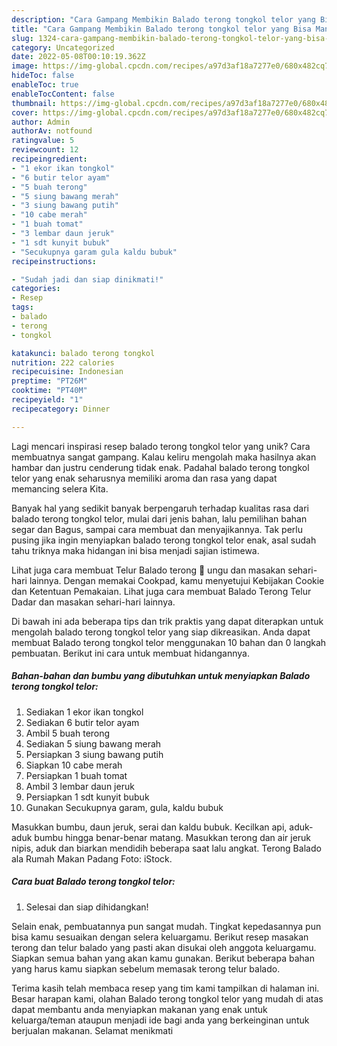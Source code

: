 ```yaml
---
description: "Cara Gampang Membikin Balado terong tongkol telor yang Bisa Manjain Lidah"
title: "Cara Gampang Membikin Balado terong tongkol telor yang Bisa Manjain Lidah"
slug: 1324-cara-gampang-membikin-balado-terong-tongkol-telor-yang-bisa-manjain-lidah
category: Uncategorized
date: 2022-05-08T00:10:19.362Z
image: https://img-global.cpcdn.com/recipes/a97d3af18a7277e0/680x482cq70/balado-terong-tongkol-telor-foto-resep-utama.jpg
hideToc: false
enableToc: true
enableTocContent: false
thumbnail: https://img-global.cpcdn.com/recipes/a97d3af18a7277e0/680x482cq70/balado-terong-tongkol-telor-foto-resep-utama.jpg
cover: https://img-global.cpcdn.com/recipes/a97d3af18a7277e0/680x482cq70/balado-terong-tongkol-telor-foto-resep-utama.jpg
author: Admin
authorAv: notfound
ratingvalue: 5
reviewcount: 12
recipeingredient:
- "1 ekor ikan tongkol"
- "6 butir telor ayam"
- "5 buah terong"
- "5 siung bawang merah"
- "3 siung bawang putih"
- "10 cabe merah"
- "1 buah tomat"
- "3 lembar daun jeruk"
- "1 sdt kunyit bubuk"
- "Secukupnya garam gula kaldu bubuk"
recipeinstructions:

- "Sudah jadi dan siap dinikmati!"
categories:
- Resep
tags:
- balado
- terong
- tongkol

katakunci: balado terong tongkol 
nutrition: 222 calories
recipecuisine: Indonesian
preptime: "PT26M"
cooktime: "PT40M"
recipeyield: "1"
recipecategory: Dinner

---
```





Lagi mencari inspirasi resep balado terong tongkol telor yang unik? Cara membuatnya sangat gampang. Kalau keliru mengolah maka hasilnya akan hambar dan justru cenderung tidak enak. Padahal balado terong tongkol telor yang enak seharusnya memiliki aroma dan rasa yang dapat memancing selera Kita.





Banyak hal yang sedikit banyak berpengaruh terhadap kualitas rasa dari balado terong tongkol telor, mulai dari jenis bahan, lalu pemilihan bahan segar dan Bagus, sampai cara membuat dan menyajikannya. Tak perlu pusing jika ingin menyiapkan balado terong tongkol telor enak,      asal sudah tahu triknya maka hidangan ini bisa menjadi sajian istimewa.














Lihat juga cara membuat Telur Balado terong 🍆 ungu dan masakan sehari-hari lainnya. Dengan memakai Cookpad, kamu menyetujui Kebijakan Cookie dan Ketentuan Pemakaian. Lihat juga cara membuat Balado Terong Telur Dadar dan masakan sehari-hari lainnya.






Di bawah ini ada beberapa tips dan trik praktis yang dapat diterapkan untuk mengolah balado terong tongkol telor yang siap dikreasikan. Anda dapat membuat Balado terong tongkol telor menggunakan 10 bahan dan 0 langkah pembuatan. Berikut ini cara untuk membuat hidangannya.

<!--inarticleads1-->

##### Bahan-bahan dan bumbu yang dibutuhkan untuk menyiapkan Balado terong tongkol telor:

1. Sediakan 1 ekor ikan tongkol
1. Sediakan 6 butir telor ayam
1. Ambil 5 buah terong
1. Sediakan 5 siung bawang merah
1. Persiapkan 3 siung bawang putih
1. Siapkan 10 cabe merah
1. Persiapkan 1 buah tomat
1. Ambil 3 lembar daun jeruk
1. Persiapkan 1 sdt kunyit bubuk
1. Gunakan Secukupnya garam, gula, kaldu bubuk


Masukkan bumbu, daun jeruk, serai dan kaldu bubuk. Kecilkan api, aduk-aduk bumbu hingga benar-benar matang. Masukkan terong dan air jeruk nipis, aduk dan biarkan mendidih beberapa saat lalu angkat. Terong Balado ala Rumah Makan Padang Foto: iStock. 

<!--inarticleads2-->

##### Cara buat Balado terong tongkol telor:


1. Selesai dan siap dihidangkan!

Selain enak, pembuatannya pun sangat mudah. Tingkat kepedasannya pun bisa kamu sesuaikan dengan selera keluargamu. Berikut resep masakan terong dan telur balado yang pasti akan disukai oleh anggota keluargamu. Siapkan semua bahan yang akan kamu gunakan. Berikut beberapa bahan yang harus kamu siapkan sebelum memasak terong telur balado. 

Terima kasih telah membaca resep yang tim kami tampilkan di halaman ini. Besar harapan kami, olahan Balado terong tongkol telor yang mudah di atas dapat membantu anda menyiapkan makanan yang enak untuk keluarga/teman ataupun menjadi ide bagi anda yang berkeinginan untuk berjualan makanan. Selamat menikmati
